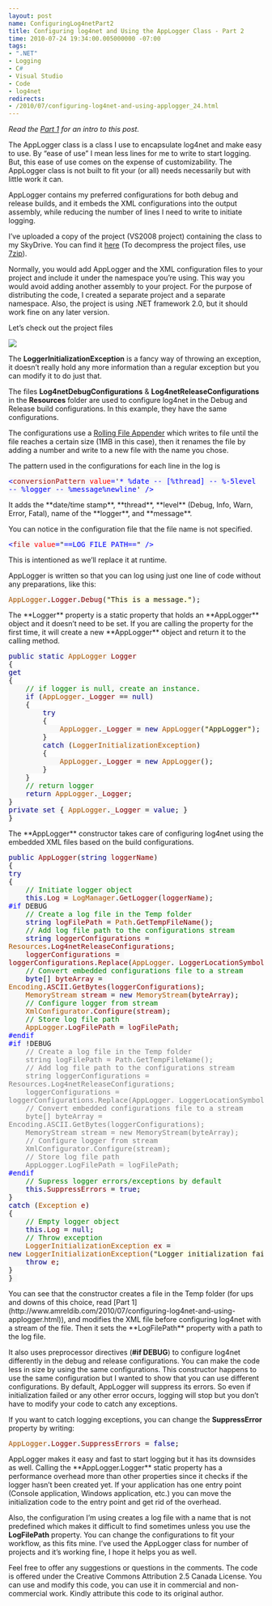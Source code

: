```yaml
---
layout: post
name: ConfiguringLog4netPart2
title: Configuring log4net and Using the AppLogger Class - Part 2
time: 2010-07-24 19:34:00.005000000 -07:00
tags:
- ".NET"
- Logging
- C#
- Visual Studio
- Code
- log4net
redirects:
- /2010/07/configuring-log4net-and-using-applogger_24.html
---
```

_Read the [Part 1](http://www.amreldib.com/2010/07/configuring-log4net-and-using-applogger.html) for an intro to this post._

The AppLogger class is a class I use to encapsulate log4net and make easy to use. By “ease of use” I mean less lines for me to write to start logging. But, this ease of use comes on the expense of customizability. The AppLogger class is not built to fit your (or all) needs necessarily but with little work it can.

AppLogger contains my preferred configurations for both debug and release builds, and it embeds the XML configurations into the output assembly, while reducing the number of lines I need to write to initiate logging.

I’ve uploaded a copy of the project (VS2008 project) containing the class to my SkyDrive. You can find it [here](http://cid-a0f4e46186f7cce4.office.live.com/self.aspx/Public/Blog/AppLogger/AppLoggerClass.7z) (To decompress the project files, use [7zip](http://www.7-zip.org/)).

Normally, you would add AppLogger and the XML configuration files to your project and include it under the namespace you’re using. This way you would avoid adding another assembly to your project. For the purpose of distributing the code, I created a separate project and a separate namespace. Also, the project is using .NET framework 2.0, but it should work fine on any later version.

Let’s check out the project files

![](http://tcglkg.blu.livefilestore.com/y1pgc-cSCu4HjMdpiqlk9aZXdeM2tsTs6LRD9sS0DtGhJxKu-KOfAzfv5AQJsgr7GhiTLrzrfqk2BNVOTGPLqLTpWQOgzCnF7oL/AppLogger-ProjectFiles.png?psid=1)

The **LoggerInitializationException** is a fancy way of throwing an exception, it doesn’t really hold any more information than a regular exception but you can modify it to do just that.

The files **Log4netDebugConfigurations** &amp; **Log4netReleaseConfigurations** in the **Resources** folder are used to configure log4net in the Debug and Release build configurations. In this example, they have the same configurations.

The configurations use a [Rolling File Appender](http://logging.apache.org/log4net/release/sdk/log4net.Appender.RollingFileAppender.html) which writes to file until the file reaches a certain size (1MB in this case), then it renames the file by adding a number and write to a new file with the name you chose.

The pattern used in the configurations for each line in the log is
<pre class="code"><span style="background: none repeat scroll 0% 0% rgb(248, 248, 248);color:blue;">&lt;</span><span style="background: none repeat scroll 0% 0% rgb(248, 248, 248); color: rgb(163, 21, 21);">conversionPattern </span><span style="background: none repeat scroll 0% 0% rgb(248, 248, 248);color:red;">value</span><span style="background: none repeat scroll 0% 0% rgb(248, 248, 248);color:blue;">=</span><span style="background: none repeat scroll 0% 0% rgb(248, 248, 248);">'</span><span style="background: none repeat scroll 0% 0% rgb(248, 248, 248);color:blue;">* %date -- [%thread] -- %-5level
-- %logger -- %message%newline</span><span style="background: none repeat scroll 0% 0% rgb(248, 248, 248);">' </span><span style="background: none repeat scroll 0% 0% rgb(248, 248, 248);color:blue;">/&gt;</span></pre>It adds the **date/time stamp**, **thread**, **level** (Debug, Info, Warn, Error, Fatal), name of the **logger**, and **message**.

You can notice in the configuration file that the file name is not specified.
<pre class="code"><span style="background: none repeat scroll 0% 0% rgb(248, 248, 248);color:blue;">&lt;</span><span style="background: none repeat scroll 0% 0% rgb(248, 248, 248); color: rgb(163, 21, 21);">file </span><span style="background: none repeat scroll 0% 0% rgb(248, 248, 248);color:red;">value</span><span style="background: none repeat scroll 0% 0% rgb(248, 248, 248);color:blue;">=</span><span style="background: none repeat scroll 0% 0% rgb(248, 248, 248);">"</span><span style="background: none repeat scroll 0% 0% rgb(248, 248, 248);color:blue;">==LOG_FILE_PATH==</span><span style="background: none repeat scroll 0% 0% rgb(248, 248, 248);">" </span><span style="background: none repeat scroll 0% 0% rgb(248, 248, 248);color:blue;">/&gt;</span></pre>This is intentioned as we’ll replace it at runtime.
AppLogger is written so that you can log using just one line of code without any preparations, like this:
<pre class="code"><span style="background: none repeat scroll 0% 0% rgb(248, 248, 248); color: rgb(166, 83, 0);">AppLogger</span><span style="background: none repeat scroll 0% 0% rgb(248, 248, 248);">.</span><span style="background: none repeat scroll 0% 0% rgb(248, 248, 248);color:maroon;">Logger</span><span style="background: none repeat scroll 0% 0% rgb(248, 248, 248);">.</span><span style="background: none repeat scroll 0% 0% rgb(248, 248, 248);color:maroon;">Debug</span><span style="background: none repeat scroll 0% 0% rgb(248, 248, 248);">(</span><span style="background: none repeat scroll 0% 0% rgb(255, 255, 230);">"This is a message."</span><span style="background: none repeat scroll 0% 0% rgb(248, 248, 248);">);</span></pre>The **Logger** property is a static property that holds an **AppLogger** object and it doesn’t need to be set. If you are calling the property for the first time, it will create a new **AppLogger** object and return it to the calling method.

<pre class="code"><span style="background: none repeat scroll 0% 0% rgb(248, 248, 248);color:navy;">public static </span><span style="background: none repeat scroll 0% 0% rgb(248, 248, 248); color: rgb(166, 83, 0);">AppLogger </span><span style="background: none repeat scroll 0% 0% rgb(248, 248, 248);color:maroon;">Logger
</span><span style="background: none repeat scroll 0% 0% rgb(248, 248, 248);">{
</span><span style="background: none repeat scroll 0% 0% rgb(248, 248, 248);color:navy;">get
</span><span style="background: none repeat scroll 0% 0% rgb(248, 248, 248);">{
    </span><span style="background: none repeat scroll 0% 0% rgb(248, 248, 248);color:green;">// if logger is null, create an instance.
    </span><span style="background: none repeat scroll 0% 0% rgb(248, 248, 248);color:navy;">if </span><span style="background: none repeat scroll 0% 0% rgb(248, 248, 248);">(</span><span style="background: none repeat scroll 0% 0% rgb(248, 248, 248); color: rgb(166, 83, 0);">AppLogger</span><span style="background: none repeat scroll 0% 0% rgb(248, 248, 248);">.</span><span style="background: none repeat scroll 0% 0% rgb(248, 248, 248);color:maroon;">_Logger </span><span style="background: none repeat scroll 0% 0% rgb(248, 248, 248);">== </span><span style="background: none repeat scroll 0% 0% rgb(248, 248, 248);color:navy;">null</span><span style="background: none repeat scroll 0% 0% rgb(248, 248, 248);">)
    {
        </span><span style="background: none repeat scroll 0% 0% rgb(248, 248, 248);color:navy;">try
        </span><span style="background: none repeat scroll 0% 0% rgb(248, 248, 248);">{
            </span><span style="background: none repeat scroll 0% 0% rgb(248, 248, 248); color: rgb(166, 83, 0);">AppLogger</span><span style="background: none repeat scroll 0% 0% rgb(248, 248, 248);">.</span><span style="background: none repeat scroll 0% 0% rgb(248, 248, 248);color:maroon;">_Logger </span><span style="background: none repeat scroll 0% 0% rgb(248, 248, 248);">= </span><span style="background: none repeat scroll 0% 0% rgb(248, 248, 248);color:navy;">new </span><span style="background: none repeat scroll 0% 0% rgb(248, 248, 248); color: rgb(166, 83, 0);">AppLogger</span><span style="background: none repeat scroll 0% 0% rgb(248, 248, 248);">(</span><span style="background: none repeat scroll 0% 0% rgb(255, 255, 230);">"AppLogger"</span><span style="background: none repeat scroll 0% 0% rgb(248, 248, 248);">);
        }
        </span><span style="background: none repeat scroll 0% 0% rgb(248, 248, 248);color:navy;">catch </span><span style="background: none repeat scroll 0% 0% rgb(248, 248, 248);">(</span><span style="background: none repeat scroll 0% 0% rgb(248, 248, 248); color: rgb(166, 83, 0);">LoggerInitializationException</span><span style="background: none repeat scroll 0% 0% rgb(248, 248, 248);">)
        {
            </span><span style="background: none repeat scroll 0% 0% rgb(248, 248, 248); color: rgb(166, 83, 0);">AppLogger</span><span style="background: none repeat scroll 0% 0% rgb(248, 248, 248);">.</span><span style="background: none repeat scroll 0% 0% rgb(248, 248, 248);color:maroon;">_Logger </span><span style="background: none repeat scroll 0% 0% rgb(248, 248, 248);">= </span><span style="background: none repeat scroll 0% 0% rgb(248, 248, 248);color:navy;">new </span><span style="background: none repeat scroll 0% 0% rgb(248, 248, 248); color: rgb(166, 83, 0);">AppLogger</span><span style="background: none repeat scroll 0% 0% rgb(248, 248, 248);">();
        }
    }
    </span><span style="background: none repeat scroll 0% 0% rgb(248, 248, 248);color:green;">// return logger
    </span><span style="background: none repeat scroll 0% 0% rgb(248, 248, 248);color:navy;">return </span><span style="background: none repeat scroll 0% 0% rgb(248, 248, 248); color: rgb(166, 83, 0);">AppLogger</span><span style="background: none repeat scroll 0% 0% rgb(248, 248, 248);">.</span><span style="background: none repeat scroll 0% 0% rgb(248, 248, 248);color:maroon;">_Logger</span><span style="background: none repeat scroll 0% 0% rgb(248, 248, 248);">;
}
</span><span style="background: none repeat scroll 0% 0% rgb(248, 248, 248);color:navy;">private set </span><span style="background: none repeat scroll 0% 0% rgb(248, 248, 248);">{ </span><span style="background: none repeat scroll 0% 0% rgb(248, 248, 248); color: rgb(166, 83, 0);">AppLogger</span><span style="background: none repeat scroll 0% 0% rgb(248, 248, 248);">.</span><span style="background: none repeat scroll 0% 0% rgb(248, 248, 248);color:maroon;">_Logger </span><span style="background: none repeat scroll 0% 0% rgb(248, 248, 248);">= </span><span style="background: none repeat scroll 0% 0% rgb(248, 248, 248);color:navy;">value</span><span style="background: none repeat scroll 0% 0% rgb(248, 248, 248);">; }
}</span></pre>The **AppLogger** constructor takes care of configuring log4net using the embedded XML files based on the build configurations.

<pre class="code"><span style="background: none repeat scroll 0% 0% rgb(248, 248, 248);color:navy;">public </span><span style="background: none repeat scroll 0% 0% rgb(248, 248, 248);color:maroon;">AppLogger</span><span style="background: none repeat scroll 0% 0% rgb(248, 248, 248);">(</span><span style="background: none repeat scroll 0% 0% rgb(248, 248, 248);color:navy;">string </span><span style="background: none repeat scroll 0% 0% rgb(248, 248, 248);color:maroon;">loggerName</span><span style="background: none repeat scroll 0% 0% rgb(248, 248, 248);">)
{
</span><span style="background: none repeat scroll 0% 0% rgb(248, 248, 248);color:navy;">try
</span><span style="background: none repeat scroll 0% 0% rgb(248, 248, 248);">{
    </span><span style="background: none repeat scroll 0% 0% rgb(248, 248, 248);color:green;">// Initiate logger object
    </span><span style="background: none repeat scroll 0% 0% rgb(248, 248, 248);color:navy;">this</span><span style="background: none repeat scroll 0% 0% rgb(248, 248, 248);">.</span><span style="background: none repeat scroll 0% 0% rgb(248, 248, 248);color:maroon;">Log </span><span style="background: none repeat scroll 0% 0% rgb(248, 248, 248);">= </span><span style="background: none repeat scroll 0% 0% rgb(248, 248, 248); color: rgb(166, 83, 0);">LogManager</span><span style="background: none repeat scroll 0% 0% rgb(248, 248, 248);">.</span><span style="background: none repeat scroll 0% 0% rgb(248, 248, 248);color:maroon;">GetLogger</span><span style="background: none repeat scroll 0% 0% rgb(248, 248, 248);">(</span><span style="background: none repeat scroll 0% 0% rgb(248, 248, 248);color:maroon;">loggerName</span><span style="background: none repeat scroll 0% 0% rgb(248, 248, 248);">);
</span><span style="background: none repeat scroll 0% 0% rgb(248, 248, 248);color:blue;">#if </span><span style="background: none repeat scroll 0% 0% rgb(248, 248, 248);">DEBUG
    </span><span style="background: none repeat scroll 0% 0% rgb(248, 248, 248);color:green;">// Create a log file in the Temp folder
    </span><span style="background: none repeat scroll 0% 0% rgb(248, 248, 248);color:navy;">string </span><span style="background: none repeat scroll 0% 0% rgb(248, 248, 248);color:maroon;">logFilePath </span><span style="background: none repeat scroll 0% 0% rgb(248, 248, 248);">= </span><span style="background: none repeat scroll 0% 0% rgb(248, 248, 248); color: rgb(166, 83, 0);">Path</span><span style="background: none repeat scroll 0% 0% rgb(248, 248, 248);">.</span><span style="background: none repeat scroll 0% 0% rgb(248, 248, 248);color:maroon;">GetTempFileName</span><span style="background: none repeat scroll 0% 0% rgb(248, 248, 248);">();
    </span><span style="background: none repeat scroll 0% 0% rgb(248, 248, 248);color:green;">// Add log file path to the configurations stream
    </span><span style="background: none repeat scroll 0% 0% rgb(248, 248, 248);color:navy;">string </span><span style="background: none repeat scroll 0% 0% rgb(248, 248, 248);color:maroon;">loggerConfigurations </span><span style="background: none repeat scroll 0% 0% rgb(248, 248, 248);">= </span><span style="background: none repeat scroll 0% 0% rgb(248, 248, 248); color: rgb(166, 83, 0);">
Resources</span><span style="background: none repeat scroll 0% 0% rgb(248, 248, 248);">.</span><span style="background: none repeat scroll 0% 0% rgb(248, 248, 248);color:maroon;">Log4netReleaseConfigurations</span><span style="background: none repeat scroll 0% 0% rgb(248, 248, 248);">;
    </span><span style="background: none repeat scroll 0% 0% rgb(248, 248, 248);color:maroon;">loggerConfigurations </span><span style="background: none repeat scroll 0% 0% rgb(248, 248, 248);">= </span><span style="background: none repeat scroll 0% 0% rgb(248, 248, 248);color:maroon;">
loggerConfigurations</span><span style="background: none repeat scroll 0% 0% rgb(248, 248, 248);">.</span><span style="background: none repeat scroll 0% 0% rgb(248, 248, 248);color:maroon;">Replace</span><span style="background: none repeat scroll 0% 0% rgb(248, 248, 248);">(</span><span style="background: none repeat scroll 0% 0% rgb(248, 248, 248); color: rgb(166, 83, 0);">AppLogger</span><span style="background: none repeat scroll 0% 0% rgb(248, 248, 248);">.</span><span style="background: none repeat scroll 0% 0% rgb(248, 248, 248);color:maroon;">_LoggerLocationSymbol</span><span style="background: none repeat scroll 0% 0% rgb(248, 248, 248);">, </span><span style="background: none repeat scroll 0% 0% rgb(248, 248, 248);color:maroon;">logFilePath</span><span style="background: none repeat scroll 0% 0% rgb(248, 248, 248);">);
    </span><span style="background: none repeat scroll 0% 0% rgb(248, 248, 248);color:green;">// Convert embedded configurations file to a stream
    </span><span style="background: none repeat scroll 0% 0% rgb(248, 248, 248);color:navy;">byte</span><span style="background: none repeat scroll 0% 0% rgb(248, 248, 248);">[] </span><span style="background: none repeat scroll 0% 0% rgb(248, 248, 248);color:maroon;">byteArray </span><span style="background: none repeat scroll 0% 0% rgb(248, 248, 248);">= </span><span style="background: none repeat scroll 0% 0% rgb(248, 248, 248); color: rgb(166, 83, 0);">
Encoding</span><span style="background: none repeat scroll 0% 0% rgb(248, 248, 248);">.</span><span style="background: none repeat scroll 0% 0% rgb(248, 248, 248);color:maroon;">ASCII</span><span style="background: none repeat scroll 0% 0% rgb(248, 248, 248);">.</span><span style="background: none repeat scroll 0% 0% rgb(248, 248, 248);color:maroon;">GetBytes</span><span style="background: none repeat scroll 0% 0% rgb(248, 248, 248);">(</span><span style="background: none repeat scroll 0% 0% rgb(248, 248, 248);color:maroon;">loggerConfigurations</span><span style="background: none repeat scroll 0% 0% rgb(248, 248, 248);">);
    </span><span style="background: none repeat scroll 0% 0% rgb(248, 248, 248); color: rgb(166, 83, 0);">MemoryStream </span><span style="background: none repeat scroll 0% 0% rgb(248, 248, 248);color:maroon;">stream </span><span style="background: none repeat scroll 0% 0% rgb(248, 248, 248);">= </span><span style="background: none repeat scroll 0% 0% rgb(248, 248, 248);color:navy;">new </span><span style="background: none repeat scroll 0% 0% rgb(248, 248, 248); color: rgb(166, 83, 0);">MemoryStream</span><span style="background: none repeat scroll 0% 0% rgb(248, 248, 248);">(</span><span style="background: none repeat scroll 0% 0% rgb(248, 248, 248);color:maroon;">byteArray</span><span style="background: none repeat scroll 0% 0% rgb(248, 248, 248);">);
    </span><span style="background: none repeat scroll 0% 0% rgb(248, 248, 248);color:green;">// Configure logger from stream
    </span><span style="background: none repeat scroll 0% 0% rgb(248, 248, 248); color: rgb(166, 83, 0);">XmlConfigurator</span><span style="background: none repeat scroll 0% 0% rgb(248, 248, 248);">.</span><span style="background: none repeat scroll 0% 0% rgb(248, 248, 248);color:maroon;">Configure</span><span style="background: none repeat scroll 0% 0% rgb(248, 248, 248);">(</span><span style="background: none repeat scroll 0% 0% rgb(248, 248, 248);color:maroon;">stream</span><span style="background: none repeat scroll 0% 0% rgb(248, 248, 248);">);
    </span><span style="background: none repeat scroll 0% 0% rgb(248, 248, 248);color:green;">// Store log file path
    </span><span style="background: none repeat scroll 0% 0% rgb(248, 248, 248); color: rgb(166, 83, 0);">AppLogger</span><span style="background: none repeat scroll 0% 0% rgb(248, 248, 248);">.</span><span style="background: none repeat scroll 0% 0% rgb(248, 248, 248);color:maroon;">LogFilePath </span><span style="background: none repeat scroll 0% 0% rgb(248, 248, 248);">= </span><span style="background: none repeat scroll 0% 0% rgb(248, 248, 248);color:maroon;">logFilePath</span><span style="background: none repeat scroll 0% 0% rgb(248, 248, 248);">;
</span><span style="background: none repeat scroll 0% 0% rgb(248, 248, 248);color:blue;">#endif
#if </span><span style="background: none repeat scroll 0% 0% rgb(248, 248, 248);">!DEBUG
    </span><span style="background: none repeat scroll 0% 0% rgb(248, 248, 248);color:gray;">// Create a log file in the Temp folder
    string logFilePath = Path.GetTempFileName();
    // Add log file path to the configurations stream
    string loggerConfigurations =
Resources.Log4netReleaseConfigurations;
    loggerConfigurations =
loggerConfigurations.Replace(AppLogger._LoggerLocationSymbol, logFilePath);
    // Convert embedded configurations file to a stream
    byte[] byteArray =
Encoding.ASCII.GetBytes(loggerConfigurations);
    MemoryStream stream = new MemoryStream(byteArray);
    // Configure logger from stream
    XmlConfigurator.Configure(stream);
    // Store log file path
    AppLogger.LogFilePath = logFilePath;
</span><span style="background: none repeat scroll 0% 0% rgb(248, 248, 248);color:blue;">#endif
    </span><span style="background: none repeat scroll 0% 0% rgb(248, 248, 248);color:green;">// Supress logger errors/exceptions by default
    </span><span style="background: none repeat scroll 0% 0% rgb(248, 248, 248);color:navy;">this</span><span style="background: none repeat scroll 0% 0% rgb(248, 248, 248);">.</span><span style="background: none repeat scroll 0% 0% rgb(248, 248, 248);color:maroon;">SuppressErrors </span><span style="background: none repeat scroll 0% 0% rgb(248, 248, 248);">= </span><span style="background: none repeat scroll 0% 0% rgb(248, 248, 248);color:navy;">true</span><span style="background: none repeat scroll 0% 0% rgb(248, 248, 248);">;
}
</span><span style="background: none repeat scroll 0% 0% rgb(248, 248, 248);color:navy;">catch </span><span style="background: none repeat scroll 0% 0% rgb(248, 248, 248);">(</span><span style="background: none repeat scroll 0% 0% rgb(248, 248, 248); color: rgb(166, 83, 0);">Exception </span><span style="background: none repeat scroll 0% 0% rgb(248, 248, 248);color:maroon;">e</span><span style="background: none repeat scroll 0% 0% rgb(248, 248, 248);">)
{
    </span><span style="background: none repeat scroll 0% 0% rgb(248, 248, 248);color:green;">// Empty logger object
    </span><span style="background: none repeat scroll 0% 0% rgb(248, 248, 248);color:navy;">this</span><span style="background: none repeat scroll 0% 0% rgb(248, 248, 248);">.</span><span style="background: none repeat scroll 0% 0% rgb(248, 248, 248);color:maroon;">Log </span><span style="background: none repeat scroll 0% 0% rgb(248, 248, 248);">= </span><span style="background: none repeat scroll 0% 0% rgb(248, 248, 248);color:navy;">null</span><span style="background: none repeat scroll 0% 0% rgb(248, 248, 248);">;
    </span><span style="background: none repeat scroll 0% 0% rgb(248, 248, 248);color:green;">// Throw exception
    </span><span style="background: none repeat scroll 0% 0% rgb(248, 248, 248); color: rgb(166, 83, 0);">LoggerInitializationException </span><span style="background: none repeat scroll 0% 0% rgb(248, 248, 248);color:maroon;">ex </span><span style="background: none repeat scroll 0% 0% rgb(248, 248, 248);">= </span><span style="background: none repeat scroll 0% 0% rgb(248, 248, 248);color:navy;">
new </span><span style="background: none repeat scroll 0% 0% rgb(248, 248, 248); color: rgb(166, 83, 0);">LoggerInitializationException</span><span style="background: none repeat scroll 0% 0% rgb(248, 248, 248);">(</span><span style="background: none repeat scroll 0% 0% rgb(255, 255, 230);">"Logger initialization failed"</span><span style="background: none repeat scroll 0% 0% rgb(248, 248, 248);">, </span><span style="background: none repeat scroll 0% 0% rgb(248, 248, 248);color:maroon;">e</span><span style="background: none repeat scroll 0% 0% rgb(248, 248, 248);">);
    </span><span style="background: none repeat scroll 0% 0% rgb(248, 248, 248);color:navy;">throw </span><span style="background: none repeat scroll 0% 0% rgb(248, 248, 248);color:maroon;">e</span><span style="background: none repeat scroll 0% 0% rgb(248, 248, 248);">;
}
} </span></pre>You can see that the constructor creates a file in the Temp folder (for ups and downs of this choice, read [Part 1](http://www.amreldib.com/2010/07/configuring-log4net-and-using-applogger.html)), and modifies the XML file before configuring log4net with a stream of the file. Then it sets the **LogFilePath** property with a path to the log file.

It also uses preprocessor directives (**#if DEBUG**) to configure log4net differently in the debug and release configurations. You can make the code less in size by using the same configurations. This constructor happens to use the same configuration but I wanted to show that you can use different configurations.
By default, AppLogger will suppress its errors. So even if initialization failed or any other error occurs, logging will stop but you don’t have to modify your code to catch any exceptions.

If you want to catch logging exceptions, you can change the **SuppressError** property by writing:
<pre class="code"><span style="background: none repeat scroll 0% 0% rgb(248, 248, 248); color: rgb(166, 83, 0);">AppLogger</span><span style="background: none repeat scroll 0% 0% rgb(248, 248, 248);">.</span><span style="background: none repeat scroll 0% 0% rgb(248, 248, 248);color:maroon;">Logger</span><span style="background: none repeat scroll 0% 0% rgb(248, 248, 248);">.</span><span style="background: none repeat scroll 0% 0% rgb(248, 248, 248);color:maroon;">SuppressErrors </span><span style="background: none repeat scroll 0% 0% rgb(248, 248, 248);">= </span><span style="background: none repeat scroll 0% 0% rgb(248, 248, 248);color:navy;">false</span><span style="background: none repeat scroll 0% 0% rgb(248, 248, 248);">;</span></pre>AppLogger makes it easy and fast to start logging but it has its downsides as well. Calling the **AppLogger.Logger** static property has a performance overhead more than other properties since it checks if the logger hasn’t been created yet. If your application has one entry point (Console application, Windows application, etc.) you can move the initialization code to the entry point and get rid of the overhead.

Also, the configuration I’m using creates a log file with a name that is not predefined which makes it difficult to find sometimes unless you use the **LogFilePath** property. You can change the configurations to fit your workflow, as this fits mine.
I’ve used the AppLogger class for number of projects and it’s working fine, I hope it helps you as well.

Feel free to offer any suggestions or questions in the comments.
The code is offered under the Creative Commons Attribution 2.5 Canada License. You can use and modify this code, you can use it in commercial and non-commercial work. Kindly attribute this code to its original author.